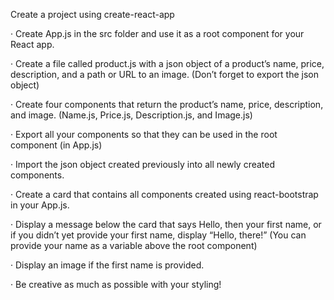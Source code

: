  Create a project using create-react-app

·        Create App.js in the src folder and use it as a root component for your React app.

·        Create a file called product.js with a json object of a product’s name, price, description, and a path or URL to an image. (Don’t forget to export the json object)

·        Create four components that return the product’s name, price, description, and image. (Name.js, Price.js, Description.js, and Image.js)

·        Export all your components so that they can be used in the root component (in App.js)

·        Import the json object created previously into all newly created components.

·        Create a card that contains all components created using react-bootstrap in your App.js.

·        Display a message below the card that says Hello, then your first name, or if you didn’t yet provide your first name, display “Hello, there!” (You can provide your name as a variable above the root component)

·        Display an image if the first name is provided.

·        Be creative as much as possible with your styling!
